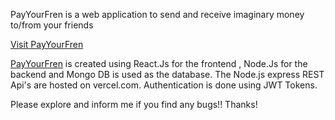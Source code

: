 PayYourFren is a web application to send and receive imaginary money to/from your friends

[Visit PayYourFren](https://abhishekr14.github.io/PayYourFren/)

[PayYourFren](https://abhishekr14.github.io/PayYourFren/) is created using React.Js for the frontend , Node.Js for the backend and Mongo DB is used as the database.
The Node.js express REST Api's are hosted on vercel.com. 
Authentication is done using JWT Tokens.

Please explore and inform me if you find any bugs!! Thanks!
